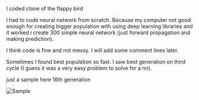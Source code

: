 
I coded clone of the flappy bird

I had to code neural network from scratch. Because my computer not good enough for creating bigger population with using deep learning libraries and it worked i create 300 simple neural network (just forward propagation and making prediction).

I think code is fine and not messy. I will add some comment lines later.

Sometimes I found best population so fast. I saw best generation on third cycle (I guess it was a very easy problem to solve for a nn).

just a sample here 16th generation

![Sample](https://github.com/mcagricaliskan/NeuroEvolution-FlappyBird/blob/master/readme-files/flappy2.gif)

